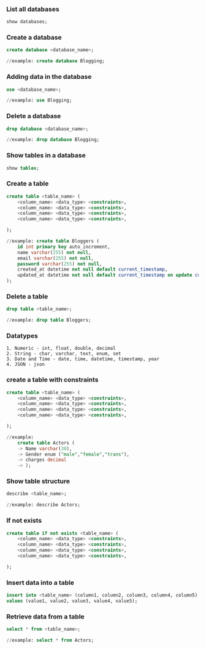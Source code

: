 
### List all databases

```sql
show databases;
```

### Create a database

```sql
create database <database_name>;

//example: create database Blogging;

```

### Adding data in the database

```sql
use <database_name>;

//example: use Blogging;

```

### Delete a database

```sql
drop database <database_name>;

//example: drop database Blogging;

```

### Show tables in a database

```sql
show tables;

```

### Create a table

```sql
create table <table_name> (
    <column_name> <data_type> <constraints>,
    <column_name> <data_type> <constraints>,
    <column_name> <data_type> <constraints>,
    <column_name> <data_type> <constraints>,

);

//example: create table Bloggers (
    id int primary key auto_increment,
    name varchar(255) not null,
    email varchar(255) not null,
    password varchar(255) not null,
    created_at datetime not null default current_timestamp,
    updated_at datetime not null default current_timestamp on update current_timestamp
);

```

### Delete a table

```sql
drop table <table_name>;

//example: drop table Bloggers;

```


### Datatypes
    
    1. Numeric - int, float, double, decimal
    2. String - char, varchar, text, enum, set
    3. Date and Time - date, time, datetime, timestamp, year
    4. JSON - json

### create a table with constraints

```sql
create table <table_name> (
    <column_name> <data_type> <constraints>,
    <column_name> <data_type> <constraints>,
    <column_name> <data_type> <constraints>,
    <column_name> <data_type> <constraints>,

);

//example:
    create table Actors (
    -> Name varchar(30),
    -> Gender enum ("male","female","trans"),
    -> charges decimal
    -> );

```

### Show table structure

```sql
describe <table_name>;

//example: describe Actors;

```

### If not exists

```sql
create table if not exists <table_name> (
    <column_name> <data_type> <constraints>,
    <column_name> <data_type> <constraints>,
    <column_name> <data_type> <constraints>,
    <column_name> <data_type> <constraints>,

);
```

### Insert data into a table

```sql
insert into <table_name> (column1, column2, column3, column4, column5)
values (value1, value2, value3, value4, value5);

```

### Retrieve data from a table

```sql
select * from <table_name>;

//example: select * from Actors;

```